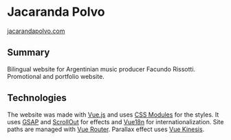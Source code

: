 # Jacaranda Polvo
[jacarandapolvo.com](//jacarandapolvo.com)
## Summary
Bilingual website for Argentinian music producer Facundo Rissotti. Promotional and portfolio website.
## Technologies
The website was made with [Vue.js](https://vuejs.org/) and uses [CSS Modules](https://github.com/css-modules/css-modules) for the styles. It uses [GSAP](https://greensock.com/gsap/) and [ScrollOut](https://scroll-out.github.io/) for effects and [Vue18n](https://kazupon.github.io/vue-i18n/) for internationalization. Site paths are managed with [Vue Router](https://router.vuejs.org/).
Parallax effect uses [Vue Kinesis](https://www.aminerman.com/kinesis/).
